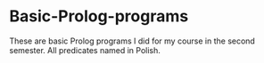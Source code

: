 # Basic-Prolog-programs
These are basic Prolog programs I did for my course in the second semester. All predicates named in Polish.
